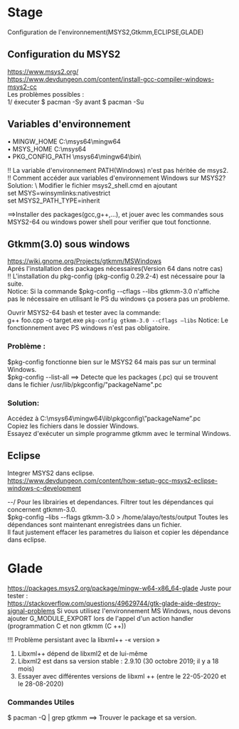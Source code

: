 # Stage
Configuration de l'environnement(MSYS2,Gtkmm,ECLIPSE,GLADE)
## Configuration du MSYS2
https://www.msys2.org/ \
https://www.devdungeon.com/content/install-gcc-compiler-windows-msys2-cc \
Les problèmes possibles : \
1/ éxecuter $ pacman -Sy avant $ pacman -Su 

## Variables d'environnement
•	MINGW_HOME C:\msys64\mingw64\
•	MSYS_HOME C:\msys64\
•	PKG_CONFIG_PATH \msys64\mingw64\bin\

!! La variable d'environnement PATH(Windows) n'est pas héritée de msys2.\
!! Comment accéder aux variables d'environnement Windows sur MSYS2? \
Solution: \ Modifier le fichier msys2_shell.cmd en ajoutant \
set MSYS=winsymlinks:nativestrict \
set MSYS2_PATH_TYPE=inherit 

==>Installer des packages(gcc,g++,...), et jouer avec les commandes sous MSYS2-64 ou windows power shell pour verifier que tout fonctionne. 

## Gtkmm(3.0) sous windows 
https://wiki.gnome.org/Projects/gtkmm/MSWindows \
Aprés l'installation des packages nécessaires(Version 64 dans notre cas) \
!! L'installation du pkg-config (pkg-config 0.29.2-4) est nécessaire pour la suite. \
Notice: 
Si la commande $pkg-config --cflags --libs gtkmm-3.0 n'affiche pas le nécessaire en utilisant le PS du windows ça posera pas un probleme. 

Ouvrir MSYS2-64 bash et tester avec la commande: \
g++ foo.cpp -o target.exe `pkg-config gtkmm-3.0 --cflags –libs` 
Notice: Le fonctionnement avec PS windows n'est pas obligatoire. 
### Problème :
$pkg-config fonctionne bien sur le MSYS2 64 mais pas sur un terminal Windows. \
$pkg-config --list-all ==> Detecte que les packages (.pc) qui se trouvent dans le fichier /usr/lib/pkgconfig/"packageName".pc
### Solution:
Accédez à C:\msys64\mingw64\lib\pkgconfig\”packageName”.pc \
Copiez les fichiers dans le dossier Windows. \
Essayez d'exécuter un simple programme gtkmm avec le terminal Windows.

## Eclipse
Integrer MSYS2 dans eclipse. \
https://www.devdungeon.com/content/how-setup-gcc-msys2-eclipse-windows-c-development

--/ Pour les librairies et dependances.
Filtrer tout les dépendances qui concernent gtkmm-3.0.\
$pkg-config –libs --flags gtkmm-3.0 > /home/alayo/tests/output
Toutes les dépendances sont maintenant enregistrées dans un fichier.\
Il faut justement effacer les parametres du liaison et copier les dépendance dans eclipse.

# Glade
https://packages.msys2.org/package/mingw-w64-x86_64-glade
Juste pour tester : \
https://stackoverflow.com/questions/49629744/gtk-glade-aide-destroy-signal-problems
Si vous utilisez l'environnement MS Windows, nous devons ajouter G_MODULE_EXPORT lors de l'appel d'un action handler (programmation C et non gtkmm (C ++))

!!! Problème persistant avec la libxml++ -« version » 
1. Libxml++ dépend de libxml2 et de lui-même 
2. Libxml2 est dans sa version stable : 2.9.10 (30 octobre 2019; il y a 18 mois) 
3. Essayer avec différentes versions de libxml ++ (entre le 22-05-2020 et le 28-08-2020) 

### Commandes Utiles
$ pacman -Q | grep gtkmm ==> Trouver le package et sa version. 
